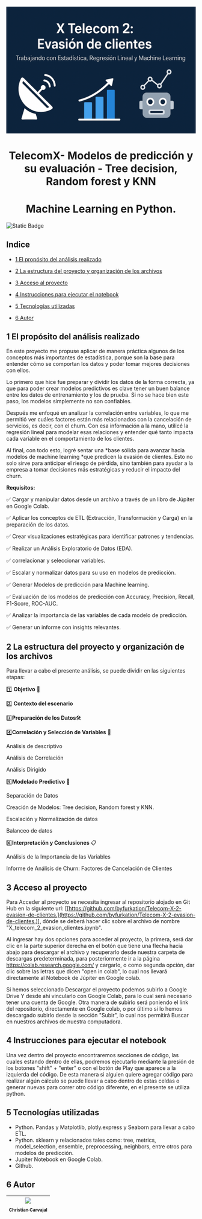 ![portada challenge](https://github.com/byfurkation/Telecom-X-2-evasion-de-clientes./blob/main/assets/portada_proyecto.png?raw=true)

# <h1 align="center"> TelecomX- Modelos de predicción y su evaluación - Tree decision, Random forest y KNN  </h1>
## <h1 align="center"> Machine Learning en Python. </h1>

![Static Badge](https://img.shields.io/badge/Data%20Analysis-Python-brightgreen?style=flat-square)

## Indice  

- [1 El propósito del análisis realizado](#1-el-propósito-del-análisis-realizado)

- [2 La estructura del proyecto y organización de los archivos](#2-La-estructura-del-proyecto-y-organización-de-los-archivos)

- [3 Acceso al proyecto](#3-Acceso-al-proyecto)

- [4 Instrucciones para ejecutar el notebook](#4-Instrucciones-para-ejecutar-el-notebook) 

- [5 Tecnologías utilizadas](#5-tecnologías-utilizadas)

- [6 Autor](#6-autor)

## 1 El propósito del análisis realizado

En este proyecto me propuse aplicar de manera práctica algunos de los conceptos más importantes de estadística, porque son la base para entender cómo se comportan los datos y poder tomar mejores decisiones con ellos.

Lo primero que hice fue preparar y dividir los datos de la forma correcta, ya que para poder crear modelos predictivos es clave tener un buen balance entre los datos de entrenamiento y los de prueba. Si no se hace bien este paso, los modelos simplemente no son confiables.

Después me enfoqué en analizar la correlación entre variables, lo que me permitió ver cuáles factores están más relacionados con la cancelación de servicios, es decir, con el churn. Con esa información a la mano, utilicé la regresión lineal para modelar esas relaciones y entender qué tanto impacta cada variable en el comportamiento de los clientes.

Al final, con todo esto, logré sentar una *base sólida para avanzar hacia modelos de machine learning *que predicen la evasión de clientes. Esto no solo sirve para anticipar el riesgo de pérdida, sino también para ayudar a la empresa a tomar decisiones más estratégicas y reducir el impacto del churn.

**Requisitos:**

✅ Cargar y manipular datos desde un archivo a través de un libro de Júpiter en Google Colab.

✅ Aplicar los conceptos de ETL (Extracción, Transformación y Carga) en la preparación de los datos.

✅ Crear visualizaciones estratégicas para identificar patrones y tendencias.

✅ Realizar un Análisis Exploratorio de Datos (EDA).

✅ correlacionar y seleccionar variables.

✅ Escalar y normalizar datos para su uso en modelos de predicción.

✅ Generar Modelos de predicción para Machine learning.

✅ Evaluación de los modelos de predicción con Accuracy, Precision, Recall, F1-Score, ROC-AUC.

✅ Analizar la importancia de las variables de cada modelo de predicción.

✅ Generar un informe con insights relevantes.

## 2 La estructura del proyecto y organización de los archivos

Para llevar a cabo el presente análisis, se puede dividir en las siguientes etapas:

1️⃣ **Objetivo** 🎯

2️⃣ **Contexto del escenario**

3️⃣**Preparación de los Datos**🛠️

4️⃣**Correlación y Selección de Variables** 🎯

Análisis de descriptivo

Análisis de Correlación

Análisis Dirigido

5️⃣**Modelado Predictivo** 🤖

Separación de Datos

Creación de Modelos: Tree decision, Random forest y KNN.

Escalación y Normalización de datos

Balanceo de datos

6️⃣**Interpretación y Conclusiones** 📋

Análisis de la Importancia de las Variables

Informe de Análisis de Churn: Factores de Cancelación de Clientes

## 3 Acceso al proyecto 

Para Acceder al proyecto se necesita ingresar al repositorio alojado en Git Hub en la siguiente url: [[https://github.com/byfurkation/Telecom-X-2-evasion-de-clientes.](https://github.com/byfurkation/Telecom-X-2-evasion-de-clientes.)], dónde se deberá hacer clic sobre el archivo de nombre "X_telecom_2_evasion_clientes.ipynb".

Al ingresar hay dos opciones para acceder al proyecto, la primera, será dar clic en la parte superior derecha en el botón que tiene una flecha hacia abajo para descargar el archivo y recuperarlo desde nuestra carpeta de descargas predeterminada, para posteriormente ir a la página https://colab.research.google.com/ y cargarlo, o como segunda opción, dar clic sobre las letras que dicen "open in colab", lo cual nos llevará directamente al Notebook de Júpiter en Google colab. 

Si hemos seleccionado Descargar el proyecto podemos subirlo a Google Drive Y desde ahí vincularlo con Google Colab, para lo cual será necesario tener una cuenta de Google. Otra manera de subirlo será poniendo el link del repositorio, directamente en Google colab, o por último si lo hemos descargado subirlo desde la sección  "Subir", lo cual nos permitirá Buscar en nuestros archivos de nuestra computadora. 

## 4 Instrucciones para ejecutar el notebook

Una vez dentro del proyecto encontraremos secciones de código, las cuales estando dentro de ellas, podremos ejecutarlo mediante la presión de los botones "shift" + "enter" o con el botón de Play que aparece a la izquierda del código. De esta manera si alguien quiere agregar código para realizar algún cálculo se puede llevar a cabo dentro de estas celdas o generar nuevas para correr otro código diferente, en el presente se utiliza python. 

## 5 Tecnologías utilizadas
* Python. Pandas y Matplotlib, plotly.express y Seaborn para llevar a cabo ETL.
* Python. sklearn y  relacionados tales como: tree, metrics, model_selection, ensemble, preprocessing, neighbors, entre otros para modelos de predicción.
* Jupiter Notebook en Google Colab.
* Github.

## 6 Autor

| [<img src="https://avatars.githubusercontent.com/u/194540551?s=200" width=115><br><sub>Christian Carvajal</sub>](https://github.com/byfurkation) |
| :---: |
